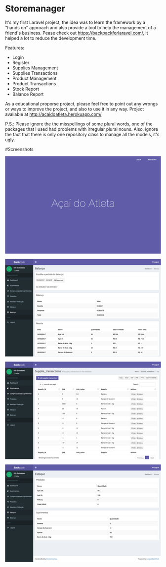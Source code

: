 # Storemanager

It's my first Laravel project, the idea was to learn the framework by a "hands on" approach and also provide a tool to help the management of a friend's business. Pease check out https://backpackforlaravel.com/, it helped a lot to reduce the development time.

Features:
 - Login
 - Register
 - Supplies Management
 - Supplies Transactions
 - Product Management
 - Product Transactions
 - Stock Report
 - Balance Report

As a educational proporse project, please feel free to point out any wrongs or ways to improve the project, and also to use it in any way.
Project avaliable at http://acaidoatleta.herokuapp.com/

P.S.: Please ignore the the misspellings of some plural words, one of the packages that I used had problems with irregular plural nouns. Also, ignore the fact that there is only one repository class to manage all the models, it's ugly.

#Screenshots

![alt tag](https://raw.githubusercontent.com/ericmguimaraes/storemanager/master/Screen%20Shot%202017-03-19%20at%2016.05.34.png)

![alt tag](https://raw.githubusercontent.com/ericmguimaraes/storemanager/master/Screen%20Shot%202017-03-19%20at%2016.06.07.png)

![alt tag](https://raw.githubusercontent.com/ericmguimaraes/storemanager/master/Screen%20Shot%202017-03-19%20at%2016.06.13.png)

![alt tag](https://raw.githubusercontent.com/ericmguimaraes/storemanager/master/Screen%20Shot%202017-03-19%20at%2016.07.09.png)
